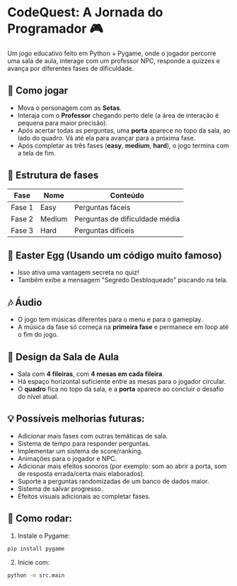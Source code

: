 # CodeQuest: A Jornada do Programador 🎮

Um jogo educativo feito em Python + Pygame, onde o jogador percorre uma sala de aula, interage com um professor NPC, responde a quizzes e avança por diferentes fases de dificuldade.

## 📌 Como jogar

- Mova o personagem com as **Setas**.
- Interaja com o **Professor** chegando perto dele (a área de interação é pequena para maior precisão).
- Após acertar todas as perguntas, uma **porta** aparece no topo da sala, ao lado do quadro. Vá até ela para avançar para a próxima fase.
- Após completar as três fases (**easy**, **medium**, **hard**), o jogo termina com a tela de fim.

## 📜 Estrutura de fases

| Fase   | Nome          | Conteúdo                          |
|------- |-------------- |---------------------------------- |
| Fase 1 | Easy          | Perguntas fáceis                  |
| Fase 2 | Medium        | Perguntas de dificuldade média    |
| Fase 3 | Hard          | Perguntas difíceis                |

## 🐣 Easter Egg (Usando um código muito famoso)

- Isso ativa uma vantagem secreta no quiz!
- Também exibe a mensagem "Segredo Desbloqueado" piscando na tela.

## 🎶 Áudio

- O jogo tem músicas diferentes para o menu e para o gameplay.
- A música da fase só começa na **primeira fase** e permanece em loop até o fim do jogo.

## 🎨 Design da Sala de Aula

- Sala com **4 fileiras**, com **4 mesas em cada fileira**.
- Há espaço horizontal suficiente entre as mesas para o jogador circular.
- O **quadro** fica no topo da sala, e a **porta** aparece ao concluir o desafio do nível atual.

## 💡 Possíveis melhorias futuras:

- Adicionar mais fases com outras temáticas de sala.
- Sistema de tempo para responder perguntas.
- Implementar um sistema de score/ranking.
- Animações para o jogador e NPC.
- Adicionar mais efeitos sonoros (por exemplo: som ao abrir a porta, som de resposta errada/certa mais elaborados).
- Suporte a perguntas randomizadas de um banco de dados maior.
- Sistema de salvar progresso.
- Efeitos visuais adicionais ao completar fases.

## 🚀 Como rodar:

1. Instale o Pygame:

```bash
pip install pygame
```
2. Inicie com:
```bash
python -m src.main
```
